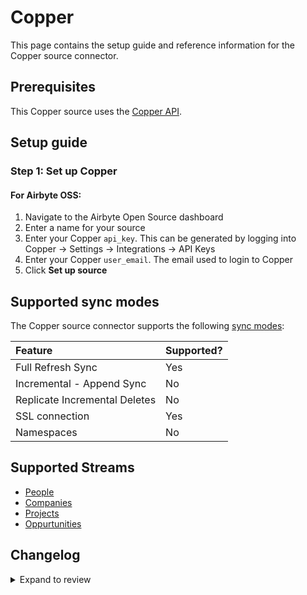 # Copper

This page contains the setup guide and reference information for the Copper source connector.

## Prerequisites

This Copper source uses the [Copper API](https://developer.copper.com/).

## Setup guide

### Step 1: Set up Copper

#### For Airbyte OSS:

1. Navigate to the Airbyte Open Source dashboard
2. Enter a name for your source
3. Enter your Copper `api_key`. This can be generated by logging into Copper -> Settings -> Integrations -> API Keys
4. Enter your Copper `user_email`. The email used to login to Copper
5. Click **Set up source**

## Supported sync modes

The Copper source connector supports the following [sync modes](https://docs.airbyte.com/cloud/core-concepts#connection-sync-modes):

| Feature                       | Supported? |
| :---------------------------- | :--------- |
| Full Refresh Sync             | Yes        |
| Incremental - Append Sync     | No         |
| Replicate Incremental Deletes | No         |
| SSL connection                | Yes        |
| Namespaces                    | No         |

## Supported Streams

- [People](https://developer.copper.com/people/list-people-search.html)
- [Companies](https://developer.copper.com/companies/list-companies-search.html)
- [Projects](https://developer.copper.com/projects/list-projects-search.html)
- [Oppurtunities](https://developer.copper.com/opportunities/list-opportunities-search.html)

## Changelog

<details>
  <summary>Expand to review</summary>

| Version | Date       | Pull Request                                              | Subject                                                                         |
| :------ | :--------- | :-------------------------------------------------------- | :------------------------------------------------------------------------------ |
| 0.3.13 | 2024-07-20 | [42266](https://github.com/airbytehq/airbyte/pull/42266) | Update dependencies |
| 0.3.12 | 2024-07-13 | [41843](https://github.com/airbytehq/airbyte/pull/41843) | Update dependencies |
| 0.3.11 | 2024-07-10 | [41385](https://github.com/airbytehq/airbyte/pull/41385) | Update dependencies |
| 0.3.10 | 2024-07-09 | [41111](https://github.com/airbytehq/airbyte/pull/41111) | Update dependencies |
| 0.3.9 | 2024-07-06 | [41004](https://github.com/airbytehq/airbyte/pull/41004) | Update dependencies |
| 0.3.8 | 2024-06-25 | [40260](https://github.com/airbytehq/airbyte/pull/40260) | Update dependencies |
| 0.3.7 | 2024-06-22 | [40090](https://github.com/airbytehq/airbyte/pull/40090) | Update dependencies |
| 0.3.6 | 2024-06-06 | [39234](https://github.com/airbytehq/airbyte/pull/39234) | [autopull] Upgrade base image to v1.2.2 |
| 0.3.5 | 2024-05-17 | [38214](https://github.com/airbytehq/airbyte/pull/38214) | Make connector compatable with builder |
| 0.3.4 | 2024-04-19 | [37145](https://github.com/airbytehq/airbyte/pull/37145) | Updating to 0.80.0 CDK |
| 0.3.3 | 2024-04-18 | [37145](https://github.com/airbytehq/airbyte/pull/37145) | Manage dependencies with Poetry. |
| 0.3.2 | 2024-04-15 | [37145](https://github.com/airbytehq/airbyte/pull/37145) | Base image migration: remove Dockerfile and use the python-connector-base image |
| 0.3.1 | 2024-04-12 | [37145](https://github.com/airbytehq/airbyte/pull/37145) | schema descriptions |
| 0.3.0   | 2023-08-10 | [**\***](https://github.com/airbytehq/airbyte/pull/*****) | Migrate to low code                                                             |
| 0.2.0   | 2023-04-17 | [24824](https://github.com/airbytehq/airbyte/pull/24824)  | Add `opportunities` stream                                                      |
| 0.1.0   | 2022-11-17 | [18848](https://github.com/airbytehq/airbyte/pull/18848)  | 🎉 New Source: Copper [python cdk]                                              |

</details>
